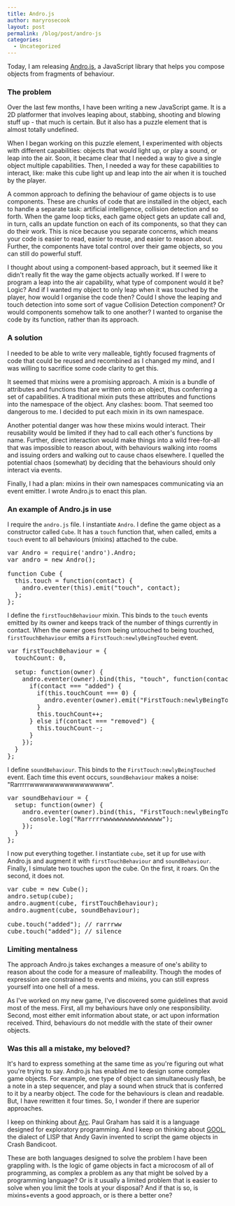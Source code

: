 ```yaml
---
title: Andro.js
author: maryrosecook
layout: post
permalink: /blog/post/andro-js
categories:
  - Uncategorized
---
```

Today, I am releasing [Andro.js][1], a JavaScript library that helps you compose objects from fragments of behaviour.

### The problem

Over the last few months, I have been writing a new JavaScript game. It is a 2D platformer that involves leaping about, stabbing, shooting and blowing stuff up - that much is certain. But it also has a puzzle element that is almost totally undefined.

When I began working on this puzzle element, I experimented with objects with different capabilities: objects that would light up, or play a sound, or leap into the air. Soon, it became clear that I needed a way to give a single object multiple capabilities. Then, I needed a way for these capabilities to interact, like: make this cube light up and leap into the air when it is touched by the player.

A common approach to defining the behaviour of game objects is to use components. These are chunks of code that are installed in the object, each to handle a separate task: artificial intelligence, collision detection and so forth. When the game loop ticks, each game object gets an update call and, in turn, calls an update function on each of its components, so that they can do their work. This is nice because you separate concerns, which means your code is easier to read, easier to reuse, and easier to reason about. Further, the components have total control over their game objects, so you can still do powerful stuff.

I thought about using a component-based approach, but it seemed like it didn't really fit the way the game objects actually worked. If I were to program a leap into the air capability, what type of component would it be? Logic? And if I wanted my object to only leap when it was touched by the player, how would I organise the code then? Could I shove the leaping and touch detection into some sort of vague Collision Detection component? Or would components somehow talk to one another? I wanted to organise the code by its function, rather than its approach.

### A solution

I needed to be able to write very malleable, tightly focused fragments of code that could be reused and recombined as I changed my mind, and I was willing to sacrifice some code clarity to get this.

It seemed that mixins were a promising approach. A mixin is a bundle of attributes and functions that are written onto an object, thus conferring a set of capabilities. A traditional mixin puts these attributes and functions into the namespace of the object. Any clashes: boom. That seemed too dangerous to me. I decided to put each mixin in its own namespace.

Another potential danger was how these mixins would interact. Their reusability would be limited if they had to call each other's functions by name. Further, direct interaction would make things into a wild free-for-all that was impossible to reason about, with behaviours walking into rooms and issuing orders and walking out to cause chaos elsewhere. I quelled the potential chaos (somewhat) by deciding that the behaviours should only interact via events.

Finally, I had a plan: mixins in their own namespaces communicating via an event emitter. I wrote Andro.js to enact this plan.

### An example of Andro.js in use

I require the `andro.js` file. I instantiate `Andro`. I define the game object as a constructor called `Cube`. It has a `touch` function that, when called, emits a `touch` event to all behaviours (mixins) attached to the cube.

<pre class="prettyprint">var Andro = require('andro').Andro;
var andro = new Andro();

function Cube {
  this.touch = function(contact) {
    andro.eventer(this).emit("touch", contact);
  };
};
</pre>

I define the `firstTouchBehaviour` mixin. This binds to the `touch` events emitted by its owner and keeps track of the number of things currently in contact. When the owner goes from being untouched to being touched, `firstTouchBehaviour` emits a `FirstTouch:newlyBeingTouched` event.

<pre class="prettyprint">var firstTouchBehaviour = {
  touchCount: 0,

  setup: function(owner) {
    andro.eventer(owner).bind(this, "touch", function(contact) {
      if(contact === "added") {
        if(this.touchCount === 0) {
          andro.eventer(owner).emit("FirstTouch:newlyBeingTouched");
        }
        this.touchCount++;
      } else if(contact === "removed") {
        this.touchCount--;
      }
    });
  }
};
</pre>

I define `soundBehaviour`. This binds to the `FirstTouch:newlyBeingTouched` event. Each time this event occurs, `soundBehaviour` makes a noise: "Rarrrrrwwwwwwwwwwwwwwww".

<pre class="prettyprint">var soundBehaviour = {
  setup: function(owner) {
    andro.eventer(owner).bind(this, "FirstTouch:newlyBeingTouched", function() {
      console.log("Rarrrrrwwwwwwwwwwwwwwww");
    });
  }
};
</pre>

I now put everything together. I instantiate `cube`, set it up for use with Andro.js and augment it with `firstTouchBehaviour` and `soundBehaviour`. Finally, I simulate two touches upon the cube. On the first, it roars. On the second, it does not.

<pre class="prettyprint">var cube = new Cube();
andro.setup(cube);
andro.augment(cube, firstTouchBehaviour);
andro.augment(cube, soundBehaviour);

cube.touch("added"); // rarrrww
cube.touch("added"); // silence
</pre>

### Limiting mentalness

The approach Andro.js takes exchanges a measure of one's ability to reason about the code for a measure of malleability. Though the modes of expression are constrained to events and mixins, you can still express yourself into one hell of a mess.

As I've worked on my new game, I've discovered some guidelines that avoid most of the mess. First, all my behaviours have only one responsibility. Second, most either emit information about state, or act upon information received. Third, behaviours do not meddle with the state of their owner objects.

### Was this all a mistake, my beloved?

It's hard to express something at the same time as you're figuring out what you're trying to say. Andro.js has enabled me to design some complex game objects. For example, one type of object can simultaneously flash, be a note in a step sequencer, and play a sound when struck that is conferred to it by a nearby object. The code for the behaviours is clean and readable. But, I have rewritten it four times. So, I wonder if there are superior approaches.

I keep on thinking about [Arc][2]. Paul Graham has said it is a language designed for exploratory programming. And I keep on thinking about [GOOL][3], the dialect of LISP that Andy Gavin invented to script the game objects in Crash Bandicoot.

These are both languages designed to solve the problem I have been grappling with. Is the logic of game objects in fact a microcosm of all of programming, as complex a problem as any that might be solved by a programming language? Or is it usually a limited problem that is easier to solve when you limit the tools at your disposal? And if that is so, is mixins+events a good approach, or is there a better one?

 [1]: http://androjs.maryrosecook.com/
 [2]: http://arclanguage.org/
 [3]: http://all-things-andy-gavin.com/2011/03/12/making-crash-bandicoot-gool-part-9/